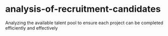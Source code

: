 # analysis-of-recruitment-candidates

Analyzing the available talent pool to ensure each project can be completed efficiently and effectively
